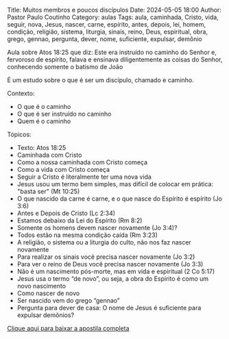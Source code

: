 Title: Muitos membros e poucos discípulos
Date: 2024-05-05 18:00
Author: Pastor Paulo Coutinho
Category: aulas
Tags: aula, caminhada, Cristo, vida, seguir, nova, Jesus, nascer, carne, espírito, antes, depois, lei, homem, condição, religião, sistema, liturgia, sinais, reino, Deus, espiritual, obra, grego, gennao, pergunta, dever, nome, suficiente, expulsar, demônio

Aula sobre Atos 18:25 que diz:  Este era instruído no caminho do Senhor e, fervoroso de espírito, falava e ensinava diligentemente as coisas do Senhor, conhecendo somente o batismo de João

É um estudo sobre o que é ser um discípulo, chamado e caminho.

Contexto:

- O que é o caminho
- O que é ser instruído no caminho
- Quem é o caminho

Tópicos:

- Texto: Atos 18:25
- Caminhada com Cristo
- Como a nossa caminhada com Cristo começa
- Como a vida com Cristo começa
- Seguir a Cristo é literalmente ter uma nova vida
- Jesus usou um termo bem simples, mas difícil de colocar em prática: "basta ser" (Mt 10:25)
- O que nascido da carne é carne, e o que nasce do Espírito é espírito (Jo 3:6)
- Antes e Depois de Cristo (Lc 2:34)
- Estamos debaixo da Lei do Espírito (Rm 8:2)
- Somente os homens devem nascer novamente (Jo 3:4)?
- Todos estão na mesma condição caída (Rm 3:23)
- A religião, o sistema ou a liturgia do culto, não nos faz nascer novamente
- Para realizar os sinais você precisa nascer novamente (Jo 3:2)
- Para ver o reino de Deus você precisa nascer novamente (Jo 3:3)
- Não é um nascimento pós-morte, mas em vida e espiritual (2 Co 5:17)
- Jesus usa o termo “de novo”, ou seja, a obra do Espírito é como um novo nascimento
- Como nascer de novo
- Ser nascido vem do grego “gennao”
- Pergunta para dever de casa: O nome de Jesus é suficiente para expulsar demônios?

[Clique aqui para baixar a apostila completa](https://www.dropbox.com/scl/fi/kifes4nlxod32fh6haqj3/Aula-EBD-Muitos-membros-e-poucos-disc-pulos-05_05_2024-at-19_05_2024.pdf?rlkey=l3b9iwu8rl58kbgbwmgzj3nuq&dl=1)

